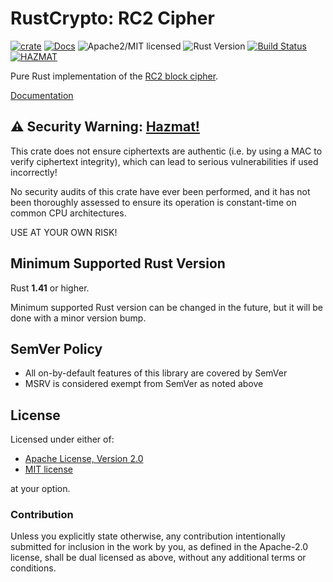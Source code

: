 # RustCrypto: RC2 Cipher

[![crate][crate-image]][crate-link]
[![Docs][docs-image]][docs-link]
![Apache2/MIT licensed][license-image]
![Rust Version][rustc-image]
[![Build Status][build-image]][build-link]
[![HAZMAT][hazmat-image]][hazmat-link]

Pure Rust implementation of the [RC2 block cipher][1].

[Documentation][docs-link]

## ⚠️ Security Warning: [Hazmat!][hazmat-link]

This crate does not ensure ciphertexts are authentic (i.e. by using a MAC to
verify ciphertext integrity), which can lead to serious vulnerabilities
if used incorrectly!

No security audits of this crate have ever been performed, and it has not been
thoroughly assessed to ensure its operation is constant-time on common CPU
architectures.

USE AT YOUR OWN RISK!

## Minimum Supported Rust Version

Rust **1.41** or higher.

Minimum supported Rust version can be changed in the future, but it will be
done with a minor version bump.

## SemVer Policy

- All on-by-default features of this library are covered by SemVer
- MSRV is considered exempt from SemVer as noted above

## License

Licensed under either of:

 * [Apache License, Version 2.0](http://www.apache.org/licenses/LICENSE-2.0)
 * [MIT license](http://opensource.org/licenses/MIT)

at your option.

### Contribution

Unless you explicitly state otherwise, any contribution intentionally submitted
for inclusion in the work by you, as defined in the Apache-2.0 license, shall be
dual licensed as above, without any additional terms or conditions.

[//]: # (badges)

[crate-image]: https://img.shields.io/crates/v/rc2.svg
[crate-link]: https://crates.io/crates/rc2
[docs-image]: https://docs.rs/rc2/badge.svg
[docs-link]: https://docs.rs/rc2/
[license-image]: https://img.shields.io/badge/license-Apache2.0/MIT-blue.svg
[rustc-image]: https://img.shields.io/badge/rustc-1.41+-blue.svg
[hazmat-image]: https://img.shields.io/badge/crypto-hazmat%E2%9A%A0%EF%B8%8F-red.svg
[hazmat-link]: https://github.com/RustCrypto/meta/wiki/About-%22hazmat%22-crates
[build-image]: https://github.com/RustCrypto/block-ciphers/workflows/rc2/badge.svg?branch=master&event=push
[build-link]: https://github.com/RustCrypto/block-ciphers/actions?query=workflow%3Arc2

[//]: # (general links)

[1]: https://en.wikipedia.org/wiki/RC2
